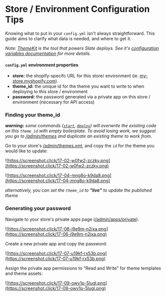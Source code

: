 # Store / Environment Configuration Tips

Knowing what to put in your `config.yml` isn't always straightforward.  This guide aims to clarify what data is needed, and where to get it.

_Note: [ThemeKit](http://shopify.github.io/themekit/) is the tool that powers Slate deploys.  See it's
[configuration variables documentation](http://shopify.github.io/themekit/configuration/) for more details._

#### `config.yml` environment properties

- **store:** the shopify-specifc URL for this store/ environment (ie. [my-store.myshopify.com](https://my-store.myshopify.com)).
- **theme_id:** the unique id for the theme you want to write to when deploying to this store / environment
- **password:** the password generated via a private app on this store / environment (necessary for API access)

### Finding your theme_id

_**warning:** some commands ([`start`](https://github.com/Shopify/slate/blob/master/packages/slate-cli#start), [`deploy`](https://github.com/Shopify/slate/blob/master/packages/slate-cli#deploy)) will overwrite the existing code on this `theme_id` with empty boilerplate.
To avoid losing work, we suggest you go to [/admin/themes](https://my-store.myshopify.com/admin/themes) and duplicate
an existing theme to work from._

Go to your store's [/admin/themes.xml](https://my-store.myshopify.com/admin/themes.xml),
and copy the `id` for the theme you would like to update:

  ![https://screenshot.click/17-02-w0fw2-zczky.png](https://screenshot.click/17-02-w0fw2-zczky.png)

  ![https://screenshot.click/17-04-mng8o-k9da8.png](https://screenshot.click/17-04-mng8o-k9da8.png)

  _alternatively, you can set the `theme_id` to **"live"** to update the published theme_

### Generating your password

  Navigate to your store's private apps page ([/admin/apps/private](https://my-store.myshopify.com/admin/apps/private)).

  ![https://screenshot.click/17-06-j9e9m-n2jxa.png](https://screenshot.click/17-06-j9e9m-n2jxa.png)

  Create a new private app and copy the password:

  ![https://screenshot.click/17-07-u19kf-rx53b.png](https://screenshot.click/17-07-u19kf-rx53b.png)

  Assign the private app permissions to "Read and Write" for theme templates and theme assets:

  ![https://screenshot.click/17-09-owv1p-5lugl.png](https://screenshot.click/17-09-owv1p-5lugl.png)
